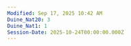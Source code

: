 ```yaml
---
Modified: Sep 17, 2025 10:42 AM
Duine_Nat20: 3
Duine_Nat1: 1
Session-Date: 2025-10-24T00:00:00.000Z
---
```

